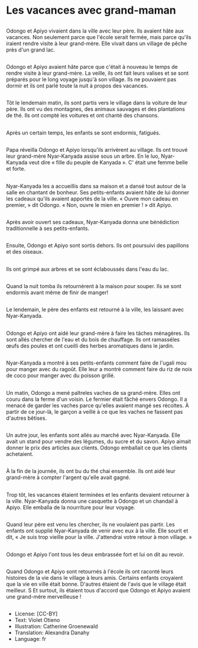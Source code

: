 # Les vacances avec grand-maman

##
Odongo et Apiyo vivaient dans la ville avec leur père. Ils avaient hâte aux vacances. Non seulement parce que l'école serait fermée, mais parce qu'ils iraient rendre visite à leur grand-mère. Elle vivait dans un village de pêche près d'un grand lac.

##
Odongo et Apiyo avaient hâte parce que c'était à nouveau le temps de rendre visite à leur grand-mère. La veille, ils ont fait leurs valises et se sont préparés pour le long voyage jusqu'à son village. Ils ne pouvaient pas dormir et ils ont parlé toute la nuit à propos des vacances.

##
Tôt le lendemain matin, ils sont partis vers le village dans la voiture de leur père. Ils ont vu des montagnes, des animaux sauvages et des plantations de thé. Ils ont compté les voitures et ont chanté des chansons.

##
Après un certain temps, les enfants se sont endormis, fatigués.

##
Papa réveilla Odongo et Apiyo lorsqu'ils arrivèrent au village. Ils ont trouvé leur grand-mère Nyar-Kanyada assise sous un arbre. En le luo, Nyar-Kanyada veut dire « fille du peuple de Kanyada ». C' était une femme belle et forte.

##
Nyar-Kanyada les a accueillis dans sa maison et a dansé tout autour de la salle en chantant de bonheur. Ses petits-enfants avaient hâte de lui donner les cadeaux qu'ils avaient apportés de la ville. « Ouvre mon cadeau en premier, » dit Odongo. « Non, ouvre le mien en premier ! » dit Apiyo.

##
Après avoir ouvert ses cadeaux, Nyar-Kanyada donna une bénédiction traditionnelle à ses petits-enfants.

##
Ensuite, Odongo et Apiyo sont sortis dehors. Ils ont poursuivi des papillons et des oiseaux.

##
Ils ont grimpé aux arbres et se sont éclaboussés dans l'eau du lac.

##
Quand la nuit tomba ils retournèrent à la maison pour souper. Ils se sont endormis avant même de finir de manger!

##
Le lendemain, le père des enfants est retourné à la ville, les laissant avec Nyar-Kanyada.

##
Odongo et Apiyo ont aidé leur grand-mère à faire les tâches ménagères. Ils sont allés chercher de l'eau et du bois de chauffage. Ils ont ramasséles œufs des poules et ont cueilli des herbes aromatiques dans le jardin.

##
Nyar-Kanyada a montré à ses petits-enfants comment faire de l'ugali mou pour manger avec du ragoût. Elle leur a montré comment faire du riz de noix de coco pour manger avec du poisson grillé.

##
Un matin, Odongo a mené paîtreles vaches de sa grand-mère. Elles ont couru dans la ferme d'un voisin. Le fermier était fâché envers Odongo. Il a menacé de garder les vaches parce qu'elles avaient mangé ses récoltes. À partir de ce jour-là, le garçon a veillé à ce que les vaches ne fassent pas d'autres bêtises.

##
Un autre jour, les enfants sont allés au marché avec Nyar-Kanyada. Elle avait un stand pour vendre des légumes, du sucre et du savon. Apiyo aimait donner le prix des articles aux clients. Odongo emballait ce que les clients achetaient.

##
À la fin de la journée, ils ont bu du thé chai ensemble. Ils ont aidé leur grand-mère à compter l'argent qu'elle avait gagné.

##
Trop tôt, les vacances étaient terminées et les enfants devaient retourner à la ville. Nyar-Kanyada donna une casquette à Odongo et un chandail à Apiyo. Elle emballa de la nourriture pour leur voyage.

##
Quand leur père est venu les chercher, ils ne voulaient pas partir. Les enfants ont supplié Nyar-Kanyada de venir avec eux à la ville. Elle sourit et dit, « Je suis trop vieille pour la ville. J'attendrai votre retour à mon village. »

##
Odongo et Apiyo l'ont tous les deux embrassée fort et lui on dit au revoir.

##
Quand Odongo et Apiyo sont retournés à l'école ils ont raconté leurs histoires de la vie dans le village à leurs amis. Certains enfants croyaient que la vie en ville était bonne. D'autres étaient de l'avis que le village était meilleur. S
Et surtout, ils étaient tous d'accord que Odongo et Apiyo avaient une grand-mère merveilleuse !

##
* License: [CC-BY]
* Text: Violet Otieno
* Illustration: Catherine Groenewald
* Translation: Alexandra Danahy
* Language: fr
